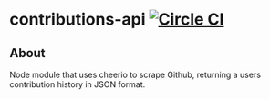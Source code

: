# contributions-api [![Circle CI](https://circleci.com/gh/wzaghal/contributions-api.svg?style=svg)](https://circleci.com/gh/wzaghal/contributions-api)

## About
Node module that uses cheerio to scrape Github, returning a users contribution history in JSON format.